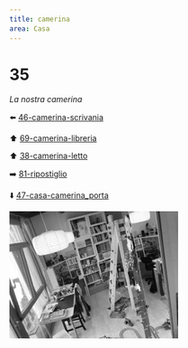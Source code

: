 ```yaml
---
title: camerina
area: Casa
---
```

# 35
_La nostra camerina_

⬅️ [46-camerina-scrivania](46-camerina-scrivania.md)

⬆️ [69-camerina-libreria](69-camerina-libreria.md)

⬆️ [38-camerina-letto](38-camerina-letto.md)

➡️ [81-ripostiglio](81-ripostiglio.md)

⬇️ [47-casa-camerina_porta](47-casa-camerina_porta.md)

![foto_61](_assets/preview/foto_61.jpg)